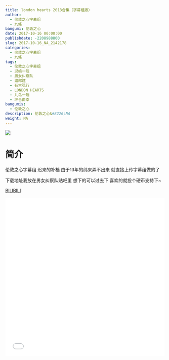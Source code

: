 ```yaml
---
title: london hearts 2013合集（字幕组版）
author: 
  - 伦敦之心字幕组
  - 九條
bangumi: 伦敦之心
date: 2017-10-16 00:00:00
publishdate: -2208988800
slug: 2017-10-16_NA_2142178
categories: 
  - 伦敦之心字幕组
  - 九條
tags: 
  - 伦敦之心字幕组
  - 児嶋一哉
  - 男女纠察队
  - 渡部建
  - 有吉弘行
  - LONDON HEARTS
  - 儿岛一哉
  - 坪仓由幸
bangumis: 
  - 伦敦之心
description: 伦敦之心&#8226;NA
weight: NA
---
```


![](https://i.imgur.com/AjsYvDI.jpg)

# 简介  
伦敦之心字幕组 迟来的补档 由于13年的纬来弄不出来 就直接上传字幕组做的了 
下载地址我放在男女纠察队贴吧里 想下的可以过去下 喜欢的就投个硬币支持下~ 

  [BILIBILI](https://www.bilibili.com/video/av2142178/)


  <iframe src="//www.bilibili.com/html/html5player.html?cid=3329031&aid=2142178" width="100%" height="500" frameborder="0" allowfullscreen="allowfullscreen"></iframe>
